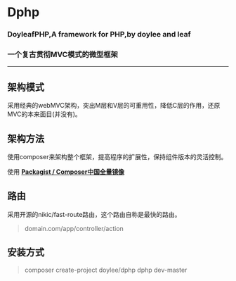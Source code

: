# Dphp
### **DoyleafPHP,A framework for PHP,by doylee and leaf**
### **一个复古贯彻MVC模式的微型框架**

---

## 架构模式
采用经典的webMVC架构，突出M层和V层的可重用性，降低C层的作用，还原MVC的本来面目(并没有)。
## 架构方法
使用composer来架构整个框架，提高程序的扩展性，保持组件版本的灵活控制。

使用 **[Packagist / Composer中国全量镜像](https://packagist.phpcomposer.com)**
## 路由
采用开源的nikic/fast-route路由，这个路由自称是最快的路由。
> domain.com/app/controller/action

## 安装方式

> composer create-project doylee/dphp dphp dev-master
